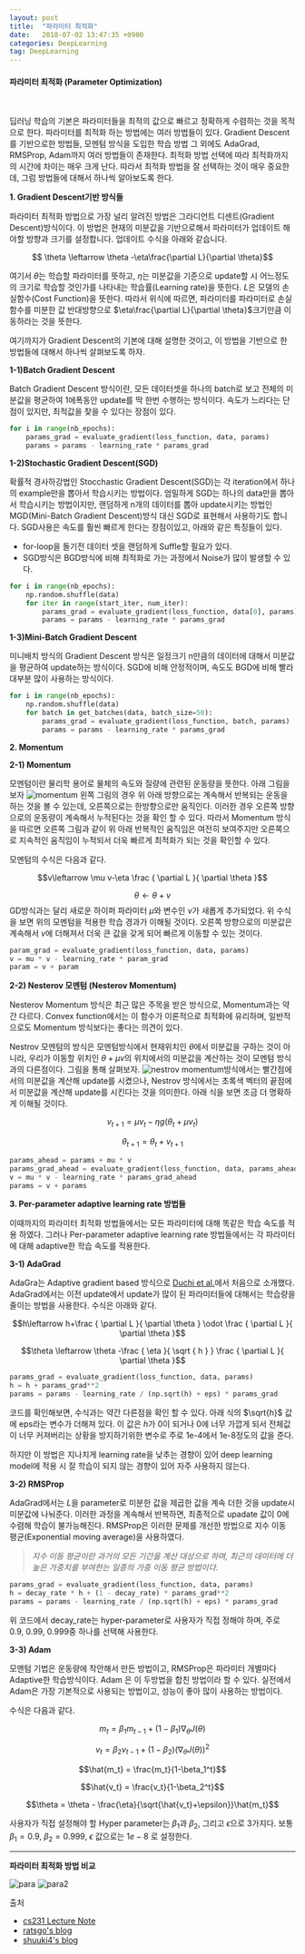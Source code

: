 ```yaml
---
layout: post
title:  "파라미터 최적화"
date:   2018-07-02 13:47:35 +0900
categories: DeepLearning
tag: DeepLearning
---
```


#### 파라미터 최적화 (Parameter Optimization)

<br/>

딥러닝 학습의 기본은 파라미터들을 최적의 값으로 빠르고 정확하게 수렴하는 것을 목적으로 한다.
파라미터를 최적화 하는 방법에는 여러 방법들이 있다. Gradient Descent를 기반으로한 방법들, 모멘텀 방식을 도입한 학습 방법 그 외에도 AdaGrad, RMSProp, Adam까지 여러 방법들이 존재한다.
최적화 방법 선택에 따라 최적화까지의 시간에 차이는 매우 크게 난다. 따라서 최적화 방법을 잘 선택하는 것이 매우 중요한데, 그럼 방법들에 대해서 하나씩 알아보도록 한다.

**1. Gradient Descent기반 방식들**

파라미터 최적화 방법으로 가장 널리 알려진 방법은 그라디언트 디센트(Gradient Descent)방식이다. 이 방법은 현재의 미분값을 기반으로해서 파라미터가 업데이트 해야할 방향과 크기를 설정합니다. 업데이트 수식을 아래와 같습니다.

$$ \theta \leftarrow \theta -\eta\frac{\partial L}{\partial \theta}$$

여기서 $\theta$는 학습할 파라미터를 뜻하고, $\eta$는 미분값을 기준으로 update할 시 어느정도의 크기로 학습할 것인가를 나타내는 학습률(Learning rate)을 뜻한다. $L$은 모델의 손실함수(Cost Function)을 뜻한다.
따라서 위식에 따르면, 파라미터를 파라미터로 손실함수를 미분한 값 반대방향으로 $\eta\frac{\partial L}{\partial \theta}$크기만큼 이동하라는 것을 뜻한다.

여기까지가 Gradient Descent의 기본에 대해 설명한 것이고, 이 방법을 기반으로 한 방법들에 대해서 하나씩 살펴보도록 하자.

**1-1)Batch Gradient Descent**

Batch Gradient Descent 방식이란, 모든 데이터셋을 하나의 batch로 보고 전체의 미분값을 평균하여 1에폭동안 update를 딱 한번 수행하는 방식이다. 속도가 느리다는 단점이 있지만, 최적값을 찾을 수 있다는 장점이 있다.
```python
for i in range(nb_epochs):
    params_grad = evaluate_gradient(loss_function, data, params)
    params = params - learning_rate * params_grad
```

**1-2)Stochastic Gradient Descent(SGD)**

확률적 경사하강법인 Stocchastic Gradient Descent(SGD)는 각 iteration에서 하나의 example만을 뽑아서 학습시키는 방법이다. 엄밀하게 SGD는 하나의 data만을 뽑아서 학습시키는 방법이지만, 랜덤하게 n개의 데이터를 뽑아 update시키는 방법인 MGD(Mini-Batch Gradient Descent)방식 대신 SGD로 표현해서 사용하기도 합니다. SGD사용은 속도를 훨씬 빠르게 한다는 장점이있고, 아래와 같은 특징들이 있다.
* for-loop을 돌기전 데이터 셋을 랜덤하게 Suffle할 필요가 있다.
* SGD방식은 BGD방식에 비해 최적화로 가는 과정에서 Noise가 많이 발생할 수 있다.
```python
for i in range(nb_epochs):
    np.random.shuffle(data)
    for iter in range(start_iter, num_iter):
    	params_grad = evaluate_gradient(loss_function, data[0], params)
    	params = params - learning_rate * params_grad
```

**1-3)Mini-Batch Gradient Descent**

미니배치 방식의 Gradient Descent 방식은 일정크기 n만큼의 데이터에 대해서 미분값을 평균하여 update하는 방식이다. SGD에 비해 안정적이며, 속도도 BGD에 비해 빨라 대부분 많이 사용하는 방식이다.

```python
for i in range(nb_epochs):
    np.random.shuffle(data)
    for batch in get_batches(data, batch_size=50):
    	params_grad = evaluate_gradient(loss_function, batch, params)
    	params = params - learning_rate * params_grad
```


**2. Momentum**

**2-1) Momentum**

모멘텀이란 물리학 용어로 물체의 속도와 질량에 관련된 운동량을 뜻한다. 아래 그림을 보자
![momentum](https://encrypted-tbn0.gstatic.com/images?q=tbn:ANd9GcSev7u058BSjclHjekadU10geQdMMG_DHTDYoJTS4XbGj38AlfG)
왼쪽 그림의 경우 위 아래 방향으로는 계속해서 반복되는 운동을 하는 것을 볼 수 있는데, 오른쪽으로는 한방향으로만 움직인다. 이러한 경우 오른쪽 방향으로의 운동량이 계속해서 누적된다는 것을 확인 할 수 있다. 따라서 Momentum 방식을 따르면 오른쪽 그림과 같이 위 아래 반복적인 움직임은 여전히 보여주지만 오른쪽으로 지속적인 움직임이 누적되서 더욱 빠르게 최적화가 되는 것을 확인할 수 있다.

모멘텀의 수식은 다음과 같다.

$$v\leftarrow \mu v-\eta \frac { \partial L }{ \partial \theta  }$$

$$\theta \leftarrow \theta +v$$
GD방식과는 달리 새로운 하이퍼 파라미터 $\mu$와 변수인 $v$가 새롭게 추가되었다.
위 수식을 보면 위의 모멘텀을 적용한 학습 경과가 이해될 것이다. 오른쪽 방향으로의 미분값은 계속해서 $v$에 더해져서 더욱 큰 값을 갖게 되어 빠르게 이동할 수 있는 것이다.

```python
param_grad = evaluate_gradient(loss_function, data, params)
v = mu * v - learning_rate * param_grad
param = v + param
```

**2-2) Nesterov 모멘텀 (Nesterov Momentum)**

Nesterov Momentum 방식은 최근 많은 주목을 받은 방식으로, Momentum과는 약간 다르다. Convex function에서는 이 함수가 이론적으로 최적화에 유리하며, 일반적으로도 Momentum 방식보다는 좋다는 의견이 있다.

Nestrov 모멘텀의 방식은 모멘텀방식에서 현재위치인 $\theta$에서 미분값을 구하는 것이 아니라, 우리가 이동할 위치인 $\theta+\mu v$의 위치에서의 미분값을 계산하는 것이 모멘텀 방식과의 다른점이다.
그림을 통해 살펴보자.
![nestrov](http://aikorea.org/cs231n/assets/nn3/nesterov.jpeg)
momentum방식에서는 빨간점에서의 미분값을 계산해 update를 시켰으나, Nestrov 방식에서는 초록색 벡터의 끝점에서 미분값을 계산해 update를 시킨다는 것을 의미한다.
아래 식을 보면 조금 더 명확하게 이해될 것이다.

$$v_{t+1}=\mu v_{t}-\eta g(\theta_{t}+\mu v_{t})$$

$$\theta_{t+1}=\theta_{t}+v_{t+1}$$

```python
params_ahead = params + mu * v
params_grad_ahead = evaluate_gradient(loss_function, data, params_ahead)
v = mu * v - learning_rate * params_grad_ahead
params = v + params
```

**3. Per-parameter adaptive learning rate 방법들**

이때까지의 파라미터 최적화 방법들에서는 모든 파라미터에 대해 똑같은 학습 속도를 적용 하였다. 그러나 Per-parameter adaptive learning rate 방법들에서는 각 파라미터에 대해 adaptive한 학습 속도를 적용한다.

**3-1) AdaGrad**

AdaGra는 Adaptive gradient based 방식으로 [Duchi et al.](http://jmlr.org/papers/v12/duchi11a.html)에서 처음으로 소개했다.
AdaGrad에서는 이전 update에서 update가 많이 된 파라미터들에 대해서는 학습량을 줄이는 방법을 사용한다. 수식은 아래와 같다.

$$h\leftarrow h+\frac { \partial L }{ \partial \theta  } \odot \frac { \partial L }{ \partial \theta  }$$

$$\theta \leftarrow \theta -\frac { \eta  }{ \sqrt { h }  } \frac { \partial L }{ \partial \theta  }$$


```python
params_grad = evaluate_gradient(loss_function, data, params)
h = h + params_grad**2
params = params - learning_rate / (np.sqrt(h) + eps) * params_grad
```

코드를 확인해보면, 수식과는 약간 다른점을 확인 할 수 있다. 아래 식의 $\sqrt{h}$ 값에 eps라는 변수가 더해져 있다. 이 값은 $h$가 0이 되거나 0에 너무 가깝게 되서 전체값이 너무 커져버리는 상황을 방지하기위한 변수로 주로 1e-4에서 1e-8정도의 값을 준다.

하지만 이 방법은 지나치게 learning rate을 낮추는 경향이 있어 deep learning model에 적용 시 잘 학습이 되지 않는 경향이 있어 자주 사용하지 않는다.

**3-2) RMSProp**

AdaGrad에서는 $L$을 parameter로 미분한 값을 제곱한 값을 계속 더한 것을 update시 미분값에 나눠준다. 이러한 과정을 계속해서 반복하면, 최종적으로 upadate 값이 0에 수렴해 학습이 불가능해진다.
RMSProp은 이러한 문제를 개선한 방법으로 지수 이동 평균(Exponential moving average)을 사용하였다.
> *지수 이동 평균이란 과거의 모든 기간을 계산 대상으로 하며, 최근의 데이터에 더 높은 가중치를 부여한는 일종의 가중 이동 평균 방법이다.*

```python
params_grad = evaluate_gradient(loss_function, data, params)
h = decay_rate * h + (1 - decay_rate) * params_grad**2
params = params - learning_rate / (np.sqrt(h) + eps) * params_grad
```
위 코드에서 decay_rate는 hyper-parameter로 사용자가 직접 정해야 하며, 주로 0.9, 0.99, 0.999중 하나를 선택해 사용한다.

**3-3) Adam**

모멘텀 기법은 운동량에 착안해서 만든 방법이고, RMSProp은 파라미터 개별마다 Adaptive한 학습방식이다. Adam 은 이 두방법을 합친 방법이라 할 수 있다.
실전에서 Adam은 가장 기본적으로 사용되는 방법이고, 성능이 좋아 많이 사용하는 방법이다.

수식은 다음과 같다.

$$m_t = \beta_1 m_{t-1} + (1-\beta_1)\nabla_\theta J(\theta)$$

$$v_t = \beta_2 v_{t-1} + (1-\beta_2)(\nabla_\theta J(\theta))^2$$

$$\hat{m_t} = \frac{m_t}{1-\beta_1^t}$$

$$\hat{v_t} = \frac{v_t}{1-\beta_2^t}$$

$$\theta = \theta - \frac{\eta}{\sqrt{\hat{v_t}+\epsilon}}\hat{m_t}$$

사용자가 직접 설정해야 할 Hyper parameter는 $\beta_{1}$과 $\beta_{2}$, 그리고 $\epsilon$으로 3가지다.
보통 $\beta_{1}=0.9$, $\beta_{2}=0.999$, $\epsilon$ 값으로는 $1e-8$ 로 설정한다.


---

**파라미터 최적화 방법 비교**

![para](http://aikorea.org/cs231n/assets/nn3/opt2.gif)
![para2](http://aikorea.org/cs231n/assets/nn3/opt1.gif)


출처
* [cs231 Lecture Note](http://cs231n.github.io/neural-networks-3/#hyper)
* [ratsgo's blog](https://ratsgo.github.io/deep%20learning/2017/04/22/NNtricks/)
* [shuuki4's blog](http://shuuki4.github.io/deep%20learning/2016/05/20/Gradient-Descent-Algorithm-Overview.html)
